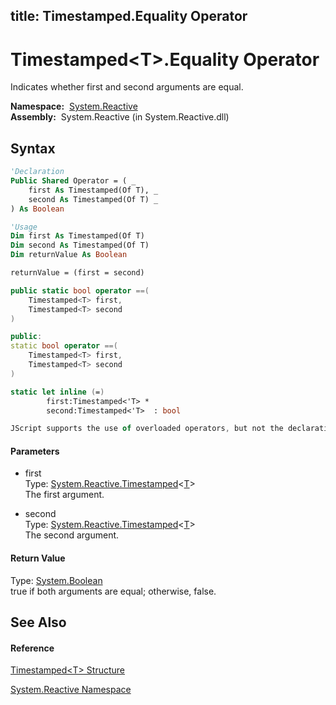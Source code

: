 title: Timestamped<T>.Equality Operator
---
# Timestamped\<T\>.Equality Operator

Indicates whether first and second arguments are equal.

**Namespace:**  [System.Reactive](System.Reactive/System.Reactive)  
**Assembly:**  System.Reactive (in System.Reactive.dll)

## Syntax

```vb
'Declaration
Public Shared Operator = ( _
    first As Timestamped(Of T), _
    second As Timestamped(Of T) _
) As Boolean
```

```vb
'Usage
Dim first As Timestamped(Of T)
Dim second As Timestamped(Of T)
Dim returnValue As Boolean

returnValue = (first = second)
```

```csharp
public static bool operator ==(
    Timestamped<T> first,
    Timestamped<T> second
)
```

```c++
public:
static bool operator ==(
    Timestamped<T> first, 
    Timestamped<T> second
)
```

```fsharp
static let inline (=)
        first:Timestamped<'T> * 
        second:Timestamped<'T>  : bool
```

```javascript
JScript supports the use of overloaded operators, but not the declaration of new ones.
```

#### Parameters

- first  
  Type: [System.Reactive.Timestamped](Timestamped/Timestamped(T))\<[T](Timestamped/Timestamped(T))\>  
  The first argument.

- second  
  Type: [System.Reactive.Timestamped](Timestamped/Timestamped(T))\<[T](Timestamped/Timestamped(T))\>  
  The second argument.

#### Return Value

Type: [System.Boolean](https://msdn.microsoft.com/en-us/library/a28wyd50)  
true if both arguments are equal; otherwise, false.

## See Also

#### Reference

[Timestamped\<T\> Structure](Timestamped/Timestamped(T))

[System.Reactive Namespace](System.Reactive/System.Reactive)






